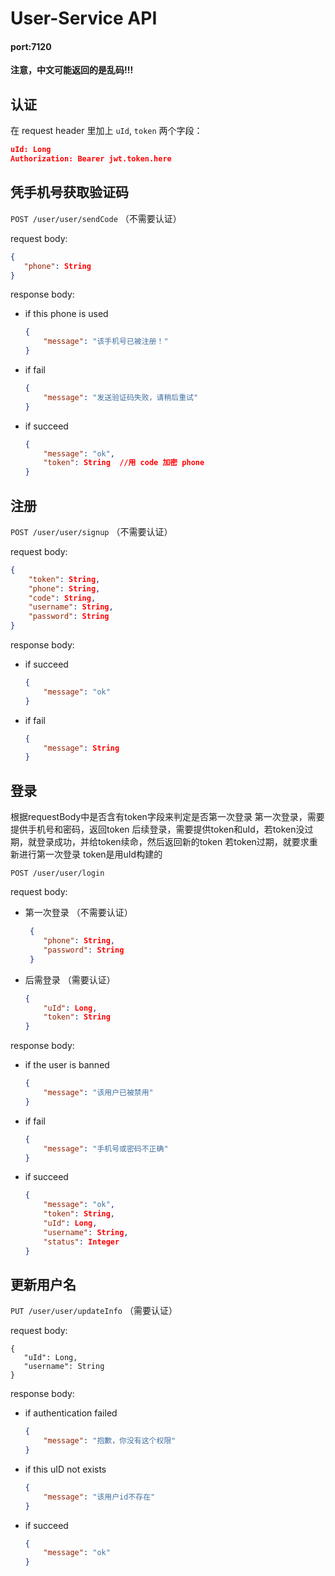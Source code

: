 # User-Service API
#### port:7120
**注意，中文可能返回的是乱码!!!**

## 认证

在 request header 里加上 `uId`, `token` 两个字段：

```json
uId: Long
Authorization: Bearer jwt.token.here
```

## 凭手机号获取验证码

`POST /user/user/sendCode` （不需要认证）

request body:


 ```json
 {
    "phone": String
 }
 ```
response body:

+ if this phone is used

  ```json
  {
      "message": "该手机号已被注册！"
  }
  ```

+ if fail

  ````json
  {
      "message": "发送验证码失败，请稍后重试"
  }
  ````

+ if succeed

  ```json
  {
      "message": "ok",
      "token": String  //用 code 加密 phone
  }
  ```

## 注册

`POST /user/user/signup` （不需要认证）

request body:


```json
{
    "token": String,
    "phone": String,
    "code": String,
    "username": String,
    "password": String
}
```
response body:

+ if succeed

  ```json
  {
      "message": "ok"
  }
  ```

+ if fail

  ```json
  {
      "message": String
  }
  ```

## 登录

根据requestBody中是否含有token字段来判定是否第一次登录
第一次登录，需要提供手机号和密码，返回token
后续登录，需要提供token和uId，若token没过期，就登录成功，并给token续命，然后返回新的token
若token过期，就要求重新进行第一次登录
token是用uId构建的

`POST /user/user/login` 

request body:

+ 第一次登录 （不需要认证）

  ```json
   {
      "phone": String,
      "password": String
   }
  ```

+ 后需登录 （需要认证）

  ```json
  {
      "uId": Long,
      "token": String
  }
  ```

response body:

+ if the user is banned

  ```json
  {
      "message": "该用户已被禁用"
  }
  ```

+ if fail

  ```json
  {
      "message": "手机号或密码不正确"
  }
  ```

+ if succeed

  ```json
  {
      "message": "ok",
      "token": String,
      "uId": Long,
      "username": String,
      "status": Integer
  }
  ```

## 更新用户名

`PUT /user/user/updateInfo` （需要认证）

request body:


 ```
 {
    "uId": Long,
    "username": String
 }
 ```
response body:

+ if authentication failed

  ```json
  {
      "message": "抱歉，你没有这个权限"
  }
  ```

+ if this uID not exists

  ```json
  {
      "message": "该用户id不存在"
  }
  ```

+ if succeed

  ```json
  {
      "message": "ok"
  }
  ```

  